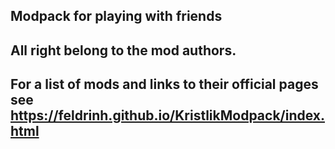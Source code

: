 ## Modpack for playing with friends
## All right belong to the mod authors.
## For a list of mods and links to their official pages see https://feldrinh.github.io/KristlikModpack/index.html
